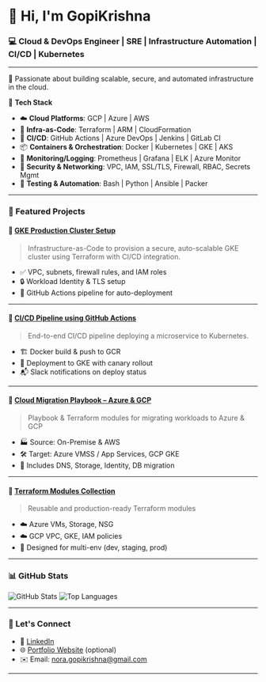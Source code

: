 # 👋 Hi, I'm GopiKrishna  
### 💻 Cloud & DevOps Engineer | SRE | Infrastructure Automation | CI/CD | Kubernetes

---

🚀 Passionate about building scalable, secure, and automated infrastructure in the cloud.

🔧 **Tech Stack**  
- ☁️ **Cloud Platforms**: GCP | Azure | AWS  
- 🧱 **Infra-as-Code**: Terraform | ARM | CloudFormation  
- 🔄 **CI/CD**: GitHub Actions | Azure DevOps | Jenkins | GitLab CI  
- 📦 **Containers & Orchestration**: Docker | Kubernetes | GKE | AKS  
- 📡 **Monitoring/Logging**: Prometheus | Grafana | ELK | Azure Monitor  
- 🔐 **Security & Networking**: VPC, IAM, SSL/TLS, Firewall, RBAC, Secrets Mgmt  
- 🧪 **Testing & Automation**: Bash | Python | Ansible | Packer  

---

### 📂 Featured Projects

#### 🔹 [GKE Production Cluster Setup](https://github.com/gopikrishnanora/gke-prod-cluster)
> Infrastructure-as-Code to provision a secure, auto-scalable GKE cluster using Terraform with CI/CD integration.

- ✅ VPC, subnets, firewall rules, and IAM roles
- 🔒 Workload Identity & TLS setup
- 🔁 GitHub Actions pipeline for auto-deployment

---

#### 🔹 [CI/CD Pipeline using GitHub Actions](https://github.com/gopikrishnanora/github-actions-cicd)
> End-to-end CI/CD pipeline deploying a microservice to Kubernetes.

- 🏗️ Docker build & push to GCR
- 🚀 Deployment to GKE with canary rollout
- 📬 Slack notifications on deploy status

---

#### 🔹 [Cloud Migration Playbook – Azure & GCP](https://github.com/gopikrishnanora/cloud-migration-playbook)
> Playbook & Terraform modules for migrating workloads to Azure & GCP

- 🏭 Source: On-Premise & AWS  
- 🛠️ Target: Azure VMSS / App Services, GCP GKE  
- 📁 Includes DNS, Storage, Identity, DB migration

---

#### 🔹 [Terraform Modules Collection](https://github.com/gopikrishnanora/terraform-modules)
> Reusable and production-ready Terraform modules

- ☁️ Azure VMs, Storage, NSG  
- ☁️ GCP VPC, GKE, IAM policies  
- 🔁 Designed for multi-env (dev, staging, prod)

---

### 📊 GitHub Stats

![GitHub Stats](https://github-readme-stats.vercel.app/api?username=YOUR_USERNAME&show_icons=true&theme=github_dark)
![Top Languages](https://github-readme-stats.vercel.app/api/top-langs/?username=YOUR_USERNAME&layout=compact&theme=github_dark)

---

### 🤝 Let's Connect

- 🔗 [LinkedIn](https://linkedin.com/in/gopikrishna-nora)
- 🌐 [Portfolio Website](https://yourportfolio.com) (optional)
- ✉️ Email: nora.gopikrishna@gmail.com

---
